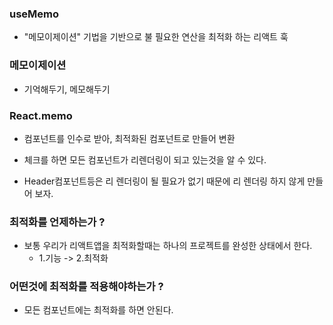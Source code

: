 ### useMemo

- "메모이제이션" 기법을 기반으로 불 필요한 연산을 최적화 하는 리액트 훅

### 메모이제이션

- 기억해두기, 메모해두기

### React.memo

- 컴포넌트를 인수로 받아, 최적화된 컴포넌트로 만들어 변환

- 체크를 하면 모든 컴포넌트가 리렌더링이 되고 있는것을 알 수 있다.
- Header컴포넌트등은 리 렌더링이 될 필요가 없기 때문에 리 렌더링 하지 않게 만들어 보자.

### 최적화를 언제하는가 ?

- 보통 우리가 리액트앱을 최적화할때는 하나의 프로젝트를 완성한 상태에서 한다.
  - 1.기능 -> 2.최적화

### 어떤것에 최적화를 적용해야하는가 ?

- 모든 컴포넌트에는 최적화를 하면 안된다.
